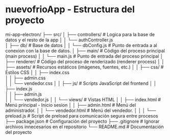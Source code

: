 # nuevofrioApp - Estructura del proyecto
mi-app-electron/
├── src/
│   ├── controllers/          # Logica para la base de datos y el resto de la app
│   │   └── authController.js    
│   ├── db/          # Base de datos
│   │   └── dbConfig.js    # Punto de entrada a al conexion con la base de datos.
│   ├── main/          # Código del proceso principal (main process)
│   │   └── main.js    # Punto de entrada del proceso principal
│   ├── renderer/      # Código del proceso de renderizado (renderer process)
│   │   ├── assets/    # Recursos estáticos (imágenes, fuentes, etc.)
│   │   ├── css/       # Estilos CSS
│   │       ├── index.css      
│   │       ├── admin.css      
│   │   	└── vendedor.css 
│   │   ├── js/        # Scripts JavaScript del frontend
│   │       ├── index.js      
│   │       ├── admin.js    
│   │   	└── vendedor.js
│   │   └── views/     # Vistas HTML
│   │       ├── index.html       # Menú principal - Inicio sesion
│   │       ├── admin.html       # Menú del administrador.
│   │       └── vendedor.html       # Menú del vendedor.
│   │
│   └── preload.js     # Script de preload para comunicación segura entre procesos
├── package.json       # Configuración del proyecto
├── .gitignore         # Ignorar archivos innecesarios en el repositorio
└── README.md          # Documentación del proyecto